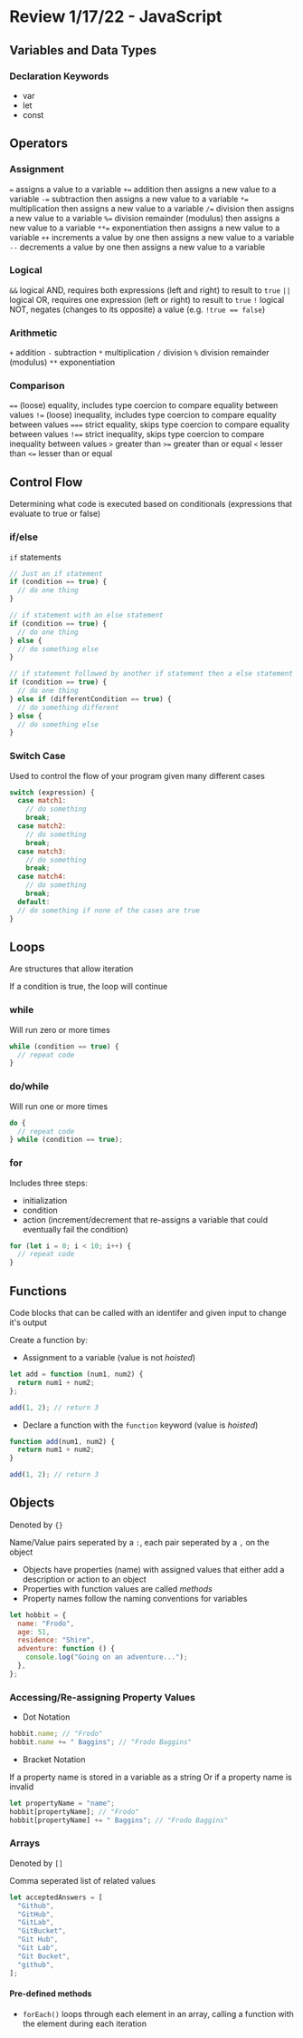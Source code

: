 # Review 1/17/22 - JavaScript

## Variables and Data Types

### Declaration Keywords

- var
- let
- const

## Operators

### Assignment

`=` assigns a value to a variable
`+=` addition then assigns a new value to a variable
`-=` subtraction then assigns a new value to a variable
`*=` multiplication then assigns a new value to a variable
`/=` division then assigns a new value to a variable
`%=` division remainder (modulus) then assigns a new value to a variable
`**=` exponentiation then assigns a new value to a variable
`++` increments a value by one then assigns a new value to a variable
`--` decrements a value by one then assigns a new value to a variable

### Logical

`&&` logical AND, requires both expressions (left and right) to result to `true`
`||` logical OR, requires one expression (left or right) to result to `true`
`!` logical NOT, negates (changes to its opposite) a value (e.g. `!true == false`)

### Arithmetic

`+` addition
`-` subtraction
`*` multiplication
`/` division
`%` division remainder (modulus)
`**` exponentiation

### Comparison

`==` (loose) equality, includes type coercion to compare equality between values
`!=` (loose) inequality, includes type coercion to compare equality between values
`===` strict equality, skips type coercion to compare equality between values
`!==` strict inequality, skips type coercion to compare inequality between values
`>` greater than
`>=` greater than or equal
`<` lesser than
`<=` lesser than or equal

## Control Flow

Determining what code is executed based on conditionals (expressions that evaluate to true or false)

### if/else

`if` statements

```js
// Just an if statement
if (condition == true) {
  // do one thing
}

// if statement with an else statement
if (condition == true) {
  // do one thing
} else {
  // do something else
}

// if statement followed by another if statement then a else statement
if (condition == true) {
  // do one thing
} else if (differentCondition == true) {
  // do something different
} else {
  // do something else
}
```

### Switch Case

Used to control the flow of your program given many different cases

```js
switch (expression) {
  case match1:
    // do something
    break;
  case match2:
    // do something
    break;
  case match3:
    // do something
    break;
  case match4:
    // do something
    break;
  default:
  // do something if none of the cases are true
}
```

## Loops

Are structures that allow iteration

If a condition is true, the loop will continue

### while

Will run zero or more times

```js
while (condition == true) {
  // repeat code
}
```

### do/while

Will run one or more times

```js
do {
  // repeat code
} while (condition == true);
```

### for

Includes three steps:

- initialization
- condition
- action (increment/decrement that re-assigns a variable that could eventually fail the condition)

```js
for (let i = 0; i < 10; i++) {
  // repeat code
}
```

## Functions

Code blocks that can be called with an identifer and given input to change it's output

Create a function by:

- Assignment to a variable (value is not _hoisted_)

```js
let add = function (num1, num2) {
  return num1 + num2;
};

add(1, 2); // return 3
```

- Declare a function with the `function` keyword (value is _hoisted_)

```js
function add(num1, num2) {
  return num1 + num2;
}

add(1, 2); // return 3
```

## Objects

Denoted by `{}`

Name/Value pairs seperated by a `:`, each pair seperated by a `,` on the object

- Objects have properties (name) with assigned values that either add a description or action to an object
- Properties with function values are called _methods_
- Property names follow the naming conventions for variables

```js
let hobbit = {
  name: "Frodo",
  age: 51,
  residence: "Shire",
  adventure: function () {
    console.log("Going on an adventure...");
  },
};
```

### Accessing/Re-assigning Property Values

- Dot Notation

```js
hobbit.name; // "Frodo"
hobbit.name += " Baggins"; // "Frodo Baggins"
```

- Bracket Notation

If a property name is stored in a variable as a string
Or if a property name is invalid

```js
let propertyName = "name";
hobbit[propertyName]; // "Frodo"
hobbit[propertyName] += " Baggins"; // "Frodo Baggins"
```

### Arrays

Denoted by `[]`

Comma seperated list of related values

```js
let acceptedAnswers = [
  "Github",
  "GitHub",
  "GitLab",
  "GitBucket",
  "Git Hub",
  "Git Lab",
  "Git Bucket",
  "github",
];
```

#### Pre-defined methods

- `forEach()` loops through each element in an array, calling a function with the element during each iteration
